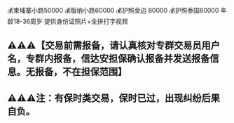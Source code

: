 💰柬埔寨小路50000
💰版纳小路60000
💰护照金边 80000
💰护照泰国80000
年龄18-36周岁 
提供身份证照片+全拼打字视频

## ⚠️⚠️⚠️【交易前需报备，请认真核对专群交易员用户名，专群内报备，信达安担保确认报备并发送报备信息。无报备，不在担保范围】

## ⚠️⚠️⚠️注：有保时类交易，保时已过，出现纠纷后果自负。
